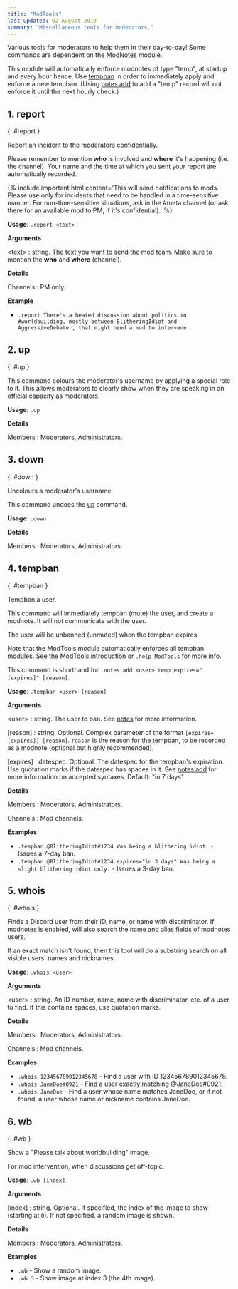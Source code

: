 ```yaml
---
title: "ModTools"
last_updated: 02 August 2019
summary: "Miscellaneous tools for moderators."
---
```


Various tools for moderators to help them in their day-to-day! Some commands are
dependent on the <a href="./modnotes.html">ModNotes</a> module.

This module will automatically enforce modnotes of type "temp", at startup and every hour
hence. Use <a href="./modtools.html#tempban">tempban</a> in order to immediately apply and enforce a new tempban. (Using
<a href="./modnotes.html#notes-add">notes add</a> to add a "temp" record will not enforce it until the next hourly check.)

## 1. report
{: #report }

Report an incident to the moderators confidentially.

Please remember to mention **who** is involved and **where** it's happening (i.e. the
channel). Your name and the time at which you sent your report are automatically
recorded.

{% include important.html content='This will send notifications to mods. Please use only for incidents that need
to be handled in a time-sensitive manner. For non-time-sensitive situations, ask in the
#meta channel (or ask there for an available mod to PM, if it&#x27;s confidential).' %}

**Usage**: `.report <text>`

**Arguments**

&lt;text&gt;
: string. The text you want to send the mod team. Make sure to mention the **who** and **where** (channel).




**Details**

Channels
: PM only.


**Example**

* `.report There's a heated discussion about politics in #worldbuilding, mostly between BlitheringIdiot and AggressiveDebater, that might need a mod to intervene.`

## 2. up
{: #up }

This command colours the moderator's username by applying a special role to it. This
allows moderators to clearly show when they are speaking in an official capacity as
moderators.

**Usage**: `.up`

**Details**

Members
: Moderators, Administrators.


## 3. down
{: #down }

Uncolours a moderator's username.

This command undoes the <a href="./modtools.html#up">up</a> command.

**Usage**: `.down`

**Details**

Members
: Moderators, Administrators.


## 4. tempban
{: #tempban }

Tempban a user.

This command will immediately tempban (mute) the user, and create a modnote. It will not
communicate with the user.

The user will be unbanned (unmuted) when the tempban expires.

Note that the ModTools module automatically enforces all tempban modules. See the
<a href="./modtools.html">ModTools</a> introduction or `.help ModTools` for more info.

This command is shorthand for `.notes add <user> temp expires="[expires]" [reason]`.

**Usage**: `.tempban <user> [reason]`

**Arguments**

&lt;user&gt;
: string. The user to ban. See <a href="./modnotes.html#notes">notes</a> for more information.


[reason]
: string. Optional. Complex parameter of the format `[expires=[expires]] [reason]`. `reason` is the reason for the tempban, to be recorded as a modnote (optional but highly recommended).


[expires]
: datespec. Optional. The datespec for the tempban's expiration. Use quotation marks if the datespec has spaces in it. See <a href="./modnotes.html#notes-add">notes add</a> for more information on accepted syntaxes. Default: "in 7 days"




**Details**

Members
: Moderators, Administrators.


Channels
: Mod channels.


**Examples**

* `.tempban @BlitheringIdiot#1234 Was being a blithering idiot.` - Issues a 7-day ban.
* `.tempban @BlitheringIdiot#1234 expires="in 3 days" Was being a slight blithering idiot only.` - Issues a 3-day ban.

## 5. whois
{: #whois }

Finds a Discord user from their ID, name, or name with discriminator. If modnotes is
enabled, will also search the name and alias fields of modnotes users.

If an exact match isn't found, then this tool will do a substring search on all visible
users' names and nicknames.

**Usage**: `.whois <user>`

**Arguments**

&lt;user&gt;
: string. An ID number, name, name with discriminator, etc. of a user to find. If this contains spaces, use quotation marks.




**Details**

Members
: Moderators, Administrators.


Channels
: Mod channels.


**Examples**

* `.whois 123456789012345678` - Find a user with ID 123456789012345678.
* `.whois JaneDoe#0921` - Find a user exactly matching @JaneDoe#0921.
* `.whois JaneDoe` - Find a user whose name matches JaneDoe, or if not found, a user whose name or nickname contains JaneDoe.

## 6. wb
{: #wb }

Show a "Please talk about worldbuilding" image.

For mod intervention, when discussions get off-topic.

**Usage**: `.wb [index]`

**Arguments**

[index]
: string. Optional. If specified, the index of the image to show (starting at `0`). If not specified, a random image is shown.




**Details**

Members
: Moderators, Administrators.


**Examples**

* `.wb` - Show a random image.
* `.wb 3` - Show image at index 3 (the 4th image).